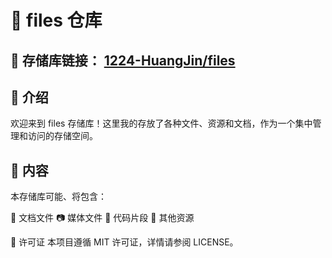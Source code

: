 # 📁 files 仓库

## 📌 存储库链接： [1224-HuangJin/files](https://github.com/1224-HuangJin/files)

## 🌟 介绍
欢迎来到 files 存储库！这里我的存放了各种文件、资源和文档，作为一个集中管理和访问的存储空间。

## 📂 内容
本存储库可能、将包含：

📜 文档文件
📷 媒体文件
📄 代码片段
🔧 其他资源

📜 许可证
本项目遵循 MIT 许可证，详情请参阅 LICENSE。
